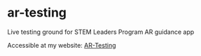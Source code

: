 # ar-testing
Live testing ground for STEM Leaders Program AR guidance app

Accessible at my website: [AR-Testing](https://www.tatsislam.github.io/ar-testing)
